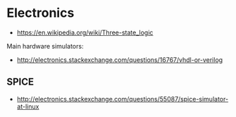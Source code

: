 # Electronics

-   <https://en.wikipedia.org/wiki/Three-state_logic>

Main hardware simulators:

- <http://electronics.stackexchange.com/questions/16767/vhdl-or-verilog>

## SPICE

-   <http://electronics.stackexchange.com/questions/55087/spice-simulator-at-linux>

